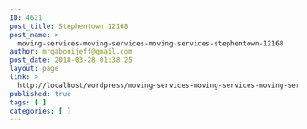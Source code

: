 ```yaml
---
ID: 4621
post_title: Stephentown 12168
post_name: >
  moving-services-moving-services-moving-services-stephentown-12168
author: mrgabonijeff@gmail.com
post_date: 2018-03-28 01:38:25
layout: page
link: >
  http://localhost/wordpress/moving-services-moving-services-moving-services-stephentown-12168/
published: true
tags: [ ]
categories: [ ]
---
```

